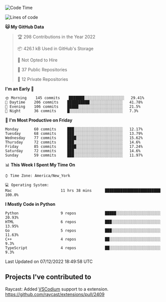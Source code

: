 <!--START_SECTION:waka-->
![Code Time](http://img.shields.io/badge/Code%20Time-215%20hrs%2032%20mins-blue)

![Lines of code](https://img.shields.io/badge/From%20Hello%20World%20I%27ve%20Written-2%20Million%20lines%20of%20code-blue)

**🐱 My GitHub Data** 

> 🏆 298 Contributions in the Year 2022
 > 
> 📦 426.1 kB Used in GitHub's Storage 
 > 
> 🚫 Not Opted to Hire
 > 
> 📜 37 Public Repositories 
 > 
> 🔑 12 Private Repositories  
 > 
**I'm an Early 🐤** 

```text
🌞 Morning    145 commits    ███████░░░░░░░░░░░░░░░░░░   29.41% 
🌆 Daytime    206 commits    ██████████░░░░░░░░░░░░░░░   41.78% 
🌃 Evening    106 commits    █████░░░░░░░░░░░░░░░░░░░░   21.5% 
🌙 Night      36 commits     █░░░░░░░░░░░░░░░░░░░░░░░░   7.3%

```
📅 **I'm Most Productive on Friday** 

```text
Monday       60 commits     ███░░░░░░░░░░░░░░░░░░░░░░   12.17% 
Tuesday      68 commits     ███░░░░░░░░░░░░░░░░░░░░░░   13.79% 
Wednesday    77 commits     ████░░░░░░░░░░░░░░░░░░░░░   15.62% 
Thursday     72 commits     ███░░░░░░░░░░░░░░░░░░░░░░   14.6% 
Friday       85 commits     ████░░░░░░░░░░░░░░░░░░░░░   17.24% 
Saturday     72 commits     ███░░░░░░░░░░░░░░░░░░░░░░   14.6% 
Sunday       59 commits     ███░░░░░░░░░░░░░░░░░░░░░░   11.97%

```


📊 **This Week I Spent My Time On** 

```text
⌚︎ Time Zone: America/New_York

💻 Operating System: 
Mac                      11 hrs 38 mins      █████████████████████████   100.0%

```

**I Mostly Code in Python** 

```text
Python                   9 repos             █████░░░░░░░░░░░░░░░░░░░░   20.93% 
HTML                     6 repos             ███░░░░░░░░░░░░░░░░░░░░░░   13.95% 
Go                       5 repos             ███░░░░░░░░░░░░░░░░░░░░░░   11.63% 
C++                      4 repos             ██░░░░░░░░░░░░░░░░░░░░░░░   9.3% 
TypeScript               4 repos             ██░░░░░░░░░░░░░░░░░░░░░░░   9.3%

```



 Last Updated on 07/12/2022 18:49:58 UTC
<!--END_SECTION:waka-->

## Projects I've contributed to
Raycast: Added [VSCodium](https://github.com/VSCodium/vscodium) support to a extension. https://github.com/raycast/extensions/pull/2409

